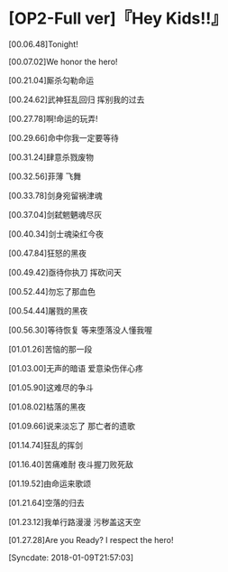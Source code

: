 # [OP2-Full ver]『Hey Kids!!』

[00.06.48]Tonight!

[00.07.02]We honor the hero!

[00.21.04]厮杀勾勒命运 

[00.24.62]武神狂乱回归 挥别我的过去

[00.27.78]啊!命运的玩弄!

[00.29.66]命中你我一定要等待

[00.31.24]肆意杀戮废物

[00.32.56]菲薄 飞舞

[00.33.78]剑身宛留祸津魂

[00.37.04]剑弑魍魉魂尽灰

[00.40.34]剑士魂染红今夜

[00.47.84]狂怒的黑夜

[00.49.42]亟待你执刀 挥砍问天

[00.52.44]勿忘了那血色

[00.54.44]屠戮的黑夜

[00.56.30]等待恢复 等来堕落没人懂我喔

[01.01.26]苦恼的那一段

[01.03.00]无声的暗语 爱意染伤伴心疼

[01.05.90]这难尽的争斗

[01.08.02]枯落的黑夜

[01.09.66]说来淡忘了 那亡者的遗歌

[01.14.74]狂乱的挥剑

[01.16.40]苦痛难耐 夜斗握刀败死敌

[01.19.52]由命运来歌颂

[01.21.64]空落的归去

[01.23.12]我单行路漫漫 污秽盖这天空

[01.27.28]Are you Ready? I respect the hero!

[Syncdate: 2018-01-09T21:57:03]